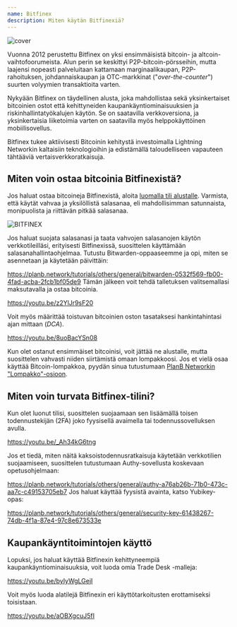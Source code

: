 ```yaml
---
name: Bitfinex
description: Miten käytän Bitfinexiä?
---
```

![cover](assets/cover.webp)

Vuonna 2012 perustettu Bitfinex on yksi ensimmäisistä bitcoin- ja altcoin-vaihtofoorumeista. Alun perin se keskittyi P2P-bitcoin-pörsseihin, mutta laajensi nopeasti palveluitaan kattamaan marginaalikaupan, P2P-rahoituksen, johdannaiskaupan ja OTC-markkinat ("*over-the-counter*") suurten volyymien transaktioita varten.

Nykyään Bitfinex on täydellinen alusta, joka mahdollistaa sekä yksinkertaiset bitcoinien ostot että kehittyneiden kaupankäyntiominaisuuksien ja riskinhallintatyökalujen käytön. Se on saatavilla verkkoversiona, ja yksinkertaisia liiketoimia varten on saatavilla myös helppokäyttöinen mobiilisovellus.

Bitfinex tukee aktiivisesti Bitcoinin kehitystä investoimalla Lightning Networkin kaltaisiin teknologioihin ja edistämällä taloudelliseen vapauteen tähtääviä vertaisverkkoratkaisuja.

## Miten voin ostaa bitcoinia Bitfinexistä?

Jos haluat ostaa bitcoineja Bitfinexistä, aloita [luomalla tili alustalle](https://www.bitfinex.com/sign-up/). Varmista, että käytät vahvaa ja yksilöllistä salasanaa, eli mahdollisimman satunnaista, monipuolista ja riittävän pitkää salasanaa.

![BITFINEX](assets/notext/01.webp)

Jos haluat suojata salasanasi ja taata vahvojen salasanojen käytön verkkotileilläsi, erityisesti Bitfinexissä, suosittelen käyttämään salasanahallintaohjelmaa. Tutustu Bitwarden-oppaaseemme ja opi, miten se asennetaan ja käytetään päivittäin:

https://planb.network/tutorials/others/general/bitwarden-0532f569-fb00-4fad-acba-2fcb1bf05de9
Tämän jälkeen voit tehdä talletuksen valitsemallasi maksutavalla ja ostaa bitcoinia.

https://youtu.be/z2YlJr9sF20

Voit myös määrittää toistuvan bitcoinien oston tasataksesi hankintahintasi ajan mittaan (*DCA*).

https://youtu.be/8uoBacYSn08

Kun olet ostanut ensimmäiset bitcoinisi, voit jättää ne alustalle, mutta suosittelen vahvasti niiden siirtämistä omaan lompakkoosi. Jos et vielä osaa käyttää Bitcoin-lompakkoa, pyydän sinua tutustumaan [PlanB Networkin "Lompakko"-osioon](https://planb.network/tutorials/wallet).

## Miten voin turvata Bitfinex-tilini?

Kun olet luonut tilisi, suosittelen suojaamaan sen lisäämällä toisen todennustekijän (2FA) joko fyysisellä avaimella tai todennussovelluksen avulla.

https://youtu.be/_Ah34kG6tng

Jos et tiedä, miten näitä kaksoistodennusratkaisuja käytetään verkkotilien suojaamiseen, suosittelen tutustumaan Authy-sovellusta koskevaan opetusohjelmaan:

https://planb.network/tutorials/others/general/authy-a76ab26b-71b0-473c-aa7c-c49153705eb7
Jos haluat käyttää fyysistä avainta, katso Yubikey-opas:

https://planb.network/tutorials/others/general/security-key-61438267-74db-4f1a-87e4-97c8e673533e
## Kaupankäyntitoimintojen käyttö

Lopuksi, jos haluat käyttää Bitfinexin kehittyneempiä kaupankäyntiominaisuuksia, voit luoda omia Trade Desk -malleja:

https://youtu.be/byIyWgLGejI

Voit myös luoda alatilejä Bitfinexin eri käyttötarkoitusten erottamiseksi toisistaan.

https://youtu.be/aOBXgcuJ5fI